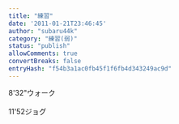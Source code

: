 ```yaml
---
title: "練習"
date: '2011-01-21T23:46:45'
author: "subaru44k"
category: "練習(弱)"
status: "publish"
allowComments: true
convertBreaks: false
entryHash: "f54b3a1ac0fb45f1f6fb4d343249ac9d"
---
```

8'32"ウォーク<br>
<br>
11'52ジョグ
